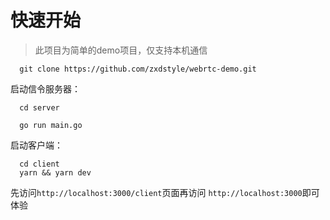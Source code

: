 # 快速开始

> 此项目为简单的demo项目，仅支持本机通信

```
  git clone https://github.com/zxdstyle/webrtc-demo.git
```

启动信令服务器：
```
  cd server

  go run main.go
```

启动客户端：
```
  cd client
  yarn && yarn dev
```

先访问`http://localhost:3000/client`页面再访问 `http://localhost:3000`即可体验
